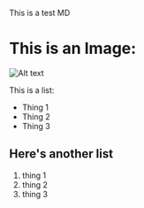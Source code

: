 This is a test MD

This is an Image:
=================

![Alt text](https://github.com/mrsoltys/Raspberry-Pi-Google-Calendar-Display/blob/master/Photos/2014-08-06%2008.35.27.jpg "Optional title")

This is a list:
* Thing 1
* Thing 2
* Thing 3

Here's another list
-------------------

1) thing 1
2) thing 2
3) thing 3
